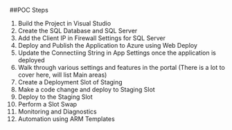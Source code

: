  ##POC Steps
 1) Build the Project in Visual Studio
 2) Create the SQL Database and SQL Server
 3) Add the Client IP in Firewall Settings for SQL Server
 4) Deploy and Publish the Application to Azure using Web Deploy
 5) Update the Connectiing String in App Settings once the application is deployed
 6) Walk through various settings and features in the portal (There is a lot to cover here, will list Main areas)
 7) Create a Deployment Slot of Staging
 8) Make a code change and deploy to Staging Slot
 9) Deploy to the Staging Slot
 10) Perform a Slot Swap
 12) Monitoring and Diagnostics
 13) Automation using ARM Templates
